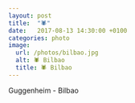 ```yaml
---
layout: post
title:  "🕷"
date:   2017-08-13 14:30:00 +0100
categories: photo
image:
  url: /photos/bilbao.jpg
  alt: 🕷 Bilbao
  title: 🕷 Bilbao
---
```

Guggenheim - Bilbao
